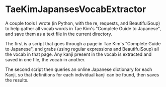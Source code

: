 # TaeKimJapansesVocabExtractor
A couple tools I wrote (in Python, with the re, requests, and BeautifulSoup) to help gather all vocab words in Tae Kim's "Complete Guide to Japanese", and save them as a text file in the current directory.

The first is a script that goes through a page in Tae Kim's "Complete Guide to Japanese",
and grabs (using regular expressions and BeautifulSoup) all the vocab in that page.
Any kanji present in the vocab is extracted and saved in one file, the vocab in another.

The second script then queries an online Japanese dictionary for each Kanji,
so that definitions for each individual kanji can be found,
then saves the results.
